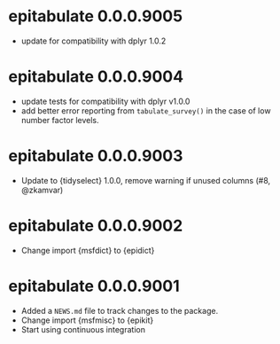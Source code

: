 # epitabulate 0.0.0.9005

* update for compatibility with dplyr 1.0.2

# epitabulate 0.0.0.9004

* update tests for compatibility with dplyr v1.0.0
* add better error reporting from `tabulate_survey()` in the case of low number
  factor levels.

# epitabulate 0.0.0.9003

* Update to {tidyselect} 1.0.0, remove warning if unused columns (#8, @zkamvar)

# epitabulate 0.0.0.9002

* Change import {msfdict} to {epidict}

# epitabulate 0.0.0.9001

* Added a `NEWS.md` file to track changes to the package.
* Change import {msfmisc} to {epikit}
* Start using continuous integration
